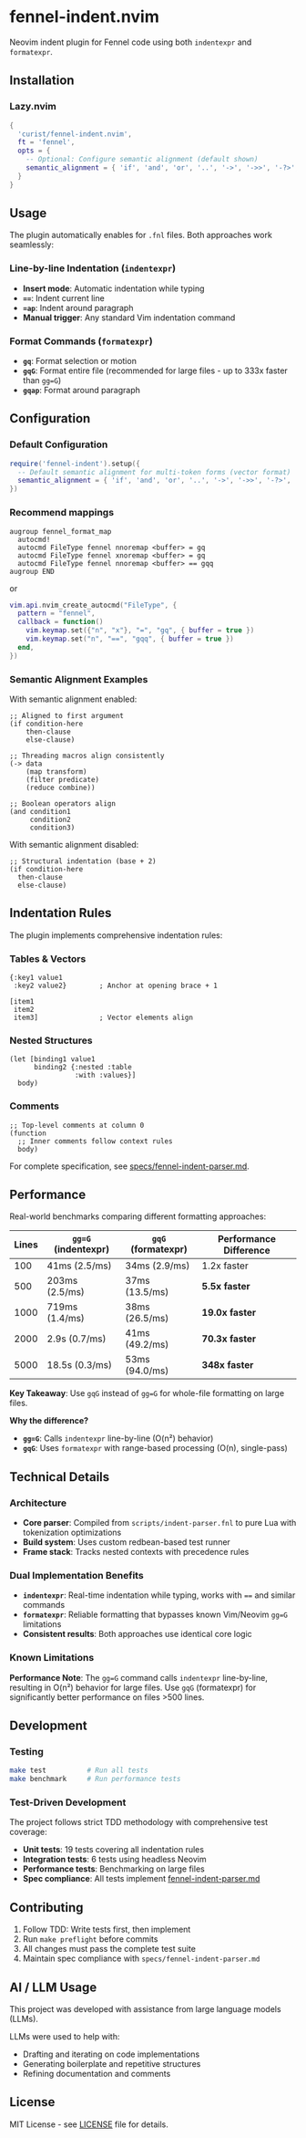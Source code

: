 # fennel-indent.nvim

Neovim indent plugin for Fennel code using both `indentexpr` and `formatexpr`.

## Installation

### Lazy.nvim

```lua
{
  'curist/fennel-indent.nvim',
  ft = 'fennel',
  opts = {
    -- Optional: Configure semantic alignment (default shown)
    semantic_alignment = { 'if', 'and', 'or', '..', '->', '->>', '-?>', '-?>>' }
  }
}
```

## Usage

The plugin automatically enables for `.fnl` files. Both approaches work seamlessly:

### Line-by-line Indentation (`indentexpr`)

- **Insert mode**: Automatic indentation while typing
- **`==`**: Indent current line
- **`=ap`**: Indent around paragraph
- **Manual trigger**: Any standard Vim indentation command

### Format Commands (`formatexpr`)

- **`gq`**: Format selection or motion
- **`gqG`**: Format entire file (recommended for large files - up to 333x faster than `gg=G`)
- **`gqap`**: Format around paragraph

## Configuration

### Default Configuration

```lua
require('fennel-indent').setup({
  -- Default semantic alignment for multi-token forms (vector format)
  semantic_alignment = { 'if', 'and', 'or', '..', '->', '->>', '-?>', '-?>>' }
})
```

### Recommend mappings

```vim
augroup fennel_format_map
  autocmd!
  autocmd FileType fennel nnoremap <buffer> = gq
  autocmd FileType fennel xnoremap <buffer> = gq
  autocmd FileType fennel nnoremap <buffer> == gqq
augroup END
```

or

```lua
vim.api.nvim_create_autocmd("FileType", {
  pattern = "fennel",
  callback = function()
    vim.keymap.set({"n", "x"}, "=", "gq", { buffer = true })
    vim.keymap.set("n", "==", "gqq", { buffer = true })
  end,
})
```

### Semantic Alignment Examples

With semantic alignment enabled:

```fennel
;; Aligned to first argument
(if condition-here
    then-clause
    else-clause)

;; Threading macros align consistently  
(-> data
    (map transform)
    (filter predicate)
    (reduce combine))

;; Boolean operators align
(and condition1
     condition2
     condition3)
```

With semantic alignment disabled:

```fennel
;; Structural indentation (base + 2)
(if condition-here
  then-clause
  else-clause)
```

## Indentation Rules

The plugin implements comprehensive indentation rules:

### Tables & Vectors
```fennel
{:key1 value1
 :key2 value2}        ; Anchor at opening brace + 1

[item1
 item2
 item3]               ; Vector elements align
```

### Nested Structures
```fennel
(let [binding1 value1
      binding2 {:nested :table
                :with :values}]
  body)
```

### Comments
```fennel
;; Top-level comments at column 0
(function
  ;; Inner comments follow context rules
  body)
```

For complete specification, see [specs/fennel-indent-parser.md](specs/fennel-indent-parser.md).

## Performance

Real-world benchmarks comparing different formatting approaches:

| Lines | `gg=G` (indentexpr) | `gqG` (formatexpr) | Performance Difference |
|-------|--------------------|--------------------|------------------------|
| 100   | 41ms (2.5/ms)      | 34ms (2.9/ms)      | 1.2x faster            |
| 500   | 203ms (2.5/ms)     | 37ms (13.5/ms)     | **5.5x faster**        |
| 1000  | 719ms (1.4/ms)     | 38ms (26.5/ms)     | **19.0x faster**       |
| 2000  | 2.9s (0.7/ms)      | 41ms (49.2/ms)     | **70.3x faster**       |
| 5000  | 18.5s (0.3/ms)     | 53ms (94.0/ms)     | **348x faster**        |

**Key Takeaway**: Use `gqG` instead of `gg=G` for whole-file formatting on large files.

**Why the difference?**
- **`gg=G`**: Calls `indentexpr` line-by-line (O(n²) behavior)
- **`gqG`**: Uses `formatexpr` with range-based processing (O(n), single-pass)

## Technical Details

### Architecture

- **Core parser**: Compiled from `scripts/indent-parser.fnl` to pure Lua with tokenization optimizations
- **Build system**: Uses custom redbean-based test runner  
- **Frame stack**: Tracks nested contexts with precedence rules

### Dual Implementation Benefits

- **`indentexpr`**: Real-time indentation while typing, works with `==` and similar commands
- **`formatexpr`**: Reliable formatting that bypasses known Vim/Neovim `gg=G` limitations
- **Consistent results**: Both approaches use identical core logic

### Known Limitations

**Performance Note**: The `gg=G` command calls `indentexpr` line-by-line, resulting in O(n²) behavior for large files. Use `gqG` (formatexpr) for significantly better performance on files >500 lines.

## Development

### Testing

```bash
make test          # Run all tests
make benchmark     # Run performance tests
```

### Test-Driven Development

The project follows strict TDD methodology with comprehensive test coverage:

- **Unit tests**: 19 tests covering all indentation rules
- **Integration tests**: 6 tests using headless Neovim
- **Performance tests**: Benchmarking on large files
- **Spec compliance**: All tests implement [fennel-indent-parser.md](specs/fennel-indent-parser.md)

## Contributing

1. Follow TDD: Write tests first, then implement
2. Run `make preflight` before commits
3. All changes must pass the complete test suite
4. Maintain spec compliance with `specs/fennel-indent-parser.md`

## AI / LLM Usage

This project was developed with assistance from large language models (LLMs).

LLMs were used to help with:

* Drafting and iterating on code implementations
* Generating boilerplate and repetitive structures
* Refining documentation and comments

## License

MIT License - see [LICENSE](LICENSE) file for details.
